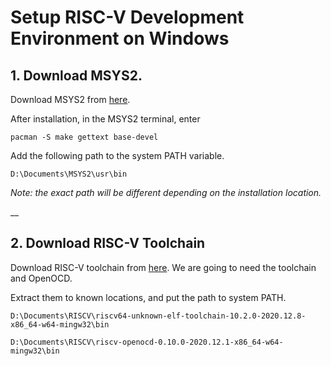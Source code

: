 # Setup RISC-V Development Environment on Windows

## 1. Download MSYS2.

Download MSYS2 from [here](https://www.msys2.org/).



After installation, in the MSYS2 terminal, enter

```
pacman -S make gettext base-devel
```



Add the following path to the system PATH variable.

```
D:\Documents\MSYS2\usr\bin
```

_Note: the exact path will be different depending on the installation location._

__

## 2. Download RISC-V Toolchain

Download RISC-V toolchain from [here](https://www.sifive.com/software). We are going to need the toolchain and OpenOCD.



Extract them to known locations, and put the path to system PATH.

```
D:\Documents\RISCV\riscv64-unknown-elf-toolchain-10.2.0-2020.12.8-x86_64-w64-mingw32\bin
```

```
D:\Documents\RISCV\riscv-openocd-0.10.0-2020.12.1-x86_64-w64-mingw32\bin
```





